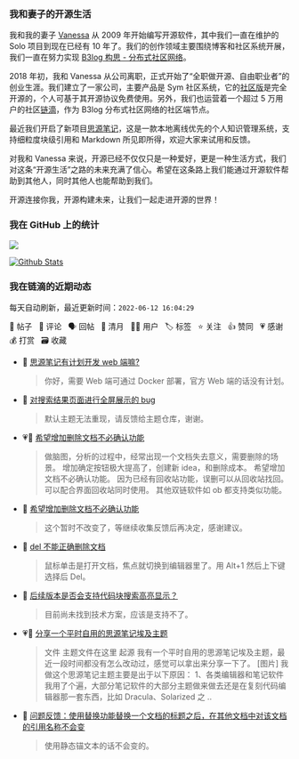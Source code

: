 ### 我和妻子的开源生活

我和我的妻子 [Vanessa](https://github.com/Vanessa219) 从 2009 年开始编写开源软件，其中我们一直在维护的 Solo 项目到现在已经有 10 年了。我们的创作领域主要围绕博客和社区系统开展，我们一直在努力实现 [B3log 构思 - 分布式社区网络](https://ld246.com/article/1546941897596)。

2018 年初，我和 Vanessa 从公司离职，正式开始了“全职做开源、自由职业者”的创业生涯。我们建立了一家公司，主要产品是 Sym 社区系统，它的[社区版](https://github.com/88250/symphony)是完全开源的，个人可基于其开源协议免费使用。另外，我们也运营着一个超过 5 万用户的社区[链滴](https://ld246.com)，作为 B3log 分布式社区网络的社区端节点。

最近我们开启了新项目[思源笔记](https://github.com/siyuan-note/siyuan)，这是一款本地离线优先的个人知识管理系统，支持细粒度块级引用和 Markdown 所见即所得，欢迎大家来试用和反馈。

对我和 Vanessa 来说，开源已经不仅仅只是一种爱好，更是一种生活方式，我们对这条“开源生活”之路的未来充满了信心。希望在这条路上我们能通过开源软件帮助到其他人，同时其他人也能帮助到我们。

开源连接你我，开源构建未来，让我们一起走进开源的世界！

### 我在 GitHub 上的统计

<a title="Hits" target="_blank" href="https://github.com/88250/88250"><img src="https://hits.b3log.org/88250/88250.svg"></a>

[![Github Stats](https://github-readme-stats.vercel.app/api?username=88250&theme=tokyonight&show_icons=true)](https://github.com/88250)

<!--events start -->

### 我在链滴的近期动态

每天自动刷新，最近更新时间：`2022-06-12 16:04:29`

📝 帖子 &nbsp; 💬 评论 &nbsp; 🗣 回帖 &nbsp; 🌙 清月 &nbsp; 👨‍💻 用户 &nbsp; 🏷️ 标签 &nbsp; ⭐️ 关注 &nbsp; 👍 赞同 &nbsp; 💗 感谢 &nbsp; 💰 打赏 &nbsp; 🗃 收藏

* 💬 [思源笔记有计划开发 web 端嘛?](https://ld246.com/article/1655018455900/comment/1655020252893#comments)

  > 你好，需要 Web 端可通过 Docker 部署，官方 Web 端的话没有计划。
* 💬 [对搜索结果页面进行全屏展示的 bug](https://ld246.com/article/1655019062383/comment/1655020186690#comments)

  > 默认主题无法重现，请反馈给主题仓库，谢谢。
* 💗📝 [希望增加删除文档不必确认功能](https://ld246.com/article/1655002830456)

  > 做脑图，分析的过程中，经常出现一个文档失去意义，需要删除的场景。 增加确定按钮极大提高了，创建新 idea，和删除成本。 希望增加文档不必确认功能。 因为已经有回收站功能，误删可以从回收站找回。 可以配合界面回收站同时使用。 其他双链软件如 ob 都支持类似功能。
* 💬 [希望增加删除文档不必确认功能](https://ld246.com/article/1655002830456/comment/1655009565401#comments)

  > 这个暂时不改变了，等继续收集反馈后再决定，感谢建议。
* 💬 [del 不能正确删除文档](https://ld246.com/article/1655002117289/comment/1655009511958#comments)

  > 鼠标单击是打开文档，焦点就切换到编辑器里了。用 Alt+1 然后上下键选择后 Del。
* 💬 [后续版本是否会支持代码块搜索高亮显示？](https://ld246.com/article/1654970376469/comment/1654992413468#comments)

  > 目前尚未找到技术方案，应该是支持不了。
* 💗📝 [分享一个平时自用的思源笔记埃及主题](https://ld246.com/article/1654969631487)

  > 文件 主题文件在这里 起源 我有一个平时自用的思源笔记埃及主题，最近一段时间都没有怎么改动过，感觉可以拿出来分享一下了。 [图片] 我做这个思源笔记主题主要是出于以下原因： 1、各类编辑器和笔记软件我用了个遍，大部分笔记软件的大部分主题做来做去还是在复刻代码编辑器那一套东西，比如 Dracula、Solarized 之 ..
* 💬 [问题反馈：使用替换功能替换一个文档的标题之后，在其他文档中对该文档的引用名称不会变](https://ld246.com/article/1654956734169/comment/1654957081021#comments)

  > 使用静态锚文本的话不会变的。


<!--events end -->
